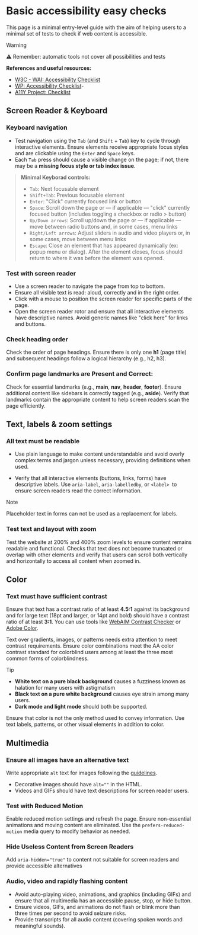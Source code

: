 # Basic accessibility easy checks

This page is a minimal entry-level guide with the aim of helping users to a minimal set of tests to check if web content is accessible.

> [!WARNING] 
> ⚠️ Remember: automatic tools not cover all possibilities and tests 

**References and useful resources:**
- [W3C - WAI: Accessibility Checklist](https://www.w3.org/WAI/test-evaluate/preliminary/)
- [WP: Accessibility Checklist](https://build.washingtonpost.com/resources/accessibility/accessibility-checklist)-
- [A11Y Project: Checklist](https://www.a11yproject.com/checklist/)

## Screen Reader & Keyboard

### Keyboard navigation

- Test navigation using the `Tab` (and `Shift` + `Tab`) key to cycle through interactive elements. Ensure elements receive appropriate focus styles and are clickable using the `Enter` and `Space` keys.
- Each `Tab` press should cause a visible change on the page; if not, there may be a **missing focus style or tab index issue**.

> **Minimal Keyborad controls:**
> 
> - `Tab`: Next focusable element
> - `Shift+Tab`: Previous focusable element
> - `Enter`: "Click" currently focused link or button
> - `Space`: Scroll down the page or — if applicable — "click" currently focused button (includes toggling a checkbox or radio > button)
> - `Up/Down arrows`: Scroll up/down the page or — if applicable — move between radio buttons and, in some cases, menu links
> - `Right/Left arrows`: Adjust sliders in audio and video players or, in some cases, move between menu links
> - `Escape`: Close an element that has appeared dynamically (ex: popup menu or dialog). After the element closes, focus should return to where it was before the element was opened.

### Test with screen reader
- Use a screen reader to navigate the page from top to bottom.
- Ensure all visible text is read: aloud, correctly and in the right order.
- Click with a mouse to position the screen reader for specific parts of the page.
- Open the screen reader rotor and ensure that all interactive elements have descriptive names. Avoid generic names like "click here" for links and buttons.

### Check heading order

Check the order of page headings. Ensure there is only one **h1** (page title) and subsequent headings follow a logical hierarchy (e.g., h2, h3).

### Confirm page landmarks are Present and Correct:

Check for essential landmarks (e.g., **main**, **nav**, **header**, **footer**).
Ensure additional content like sidebars is correctly tagged (e.g., **aside**). Verify that landmarks contain the appropriate content to help screen readers scan the page efficiently.

## Text, labels & zoom settings

### All text must be readable

- Use plain language to make content understandable and avoid overly complex terms and jargon unless necessary, providing definitions when used.

- Verify that all interactive elements (buttons, links, forms) have descriptive labels.
Use `aria-label`, `aria-labelledby`, or `<label> `to ensure screen readers read the correct information.

> [!NOTE]
> Placeholder text in forms can not be used as a replacement for labels.

### Test text and layout with zoom

Test the website at 200% and 400% zoom levels to ensure content remains readable and functional.
Checks that text does not become truncated or overlap with other elements and verify that users can scroll both vertically and horizontally to access all content when zoomed in.

## Color

### Text must have sufficient contrast

Ensure that text has a contrast ratio of at least **4.5:1** against its background and for large text (18pt and larger, or 14pt and bold) should have a contrast ratio of at least **3:1**. You can use tools like [WebAIM Contrast Checker](https://webaim.org/resources/contrastchecker/) or [Adobe Color](https://color.adobe.com/it/create/color-contrast-analyzer). 

Text over gradients, images, or patterns needs extra attention to meet contrast requirements.
Ensure color combinations meet the AA color contrast standard for colorblind users among at least the three most common forms of colorblindness.

> [!TIP]
> - **White text on a pure black background** causes a fuzziness known as halation for many users with astigmatism
> - **Black text on a pure white background** causes eye strain among many users.
> - **Dark mode and light mode** should both be supported.

Ensure that color is not the only method used to convey information. Use text labels, patterns, or other visual elements in addition to color.


## Multimedia

### Ensure all images have an alternative text
Write appropriate `alt` text for images following the [guidelines](https://build.washingtonpost.com/resources/accessibility/alt-text).
- Decorative images should have `alt=""` in the HTML.
- Videos and GIFs should have text descriptions for screen reader users.

### Test with Reduced Motion
Enable reduced motion settings and refresh the page. Ensure non-essential animations and moving content are eliminated.
Use the `prefers-reduced-motion` media query to modify behavior as needed.

### Hide Useless Content from Screen Readers
Add `aria-hidden="true"` to content not suitable for screen readers and provide accessible alternatives


### Audio, video and rapidly flashing content

- Avoid auto-playing video, animations, and graphics (including GIFs) and ensure that all multimedia has an accessible pause, stop, or hide button.
- Ensure videos, GIFs, and animations do not flash or blink more than three times per second to avoid seizure risks.
- Provide transcripts for all audio content (covering spoken words and meaningful sounds).